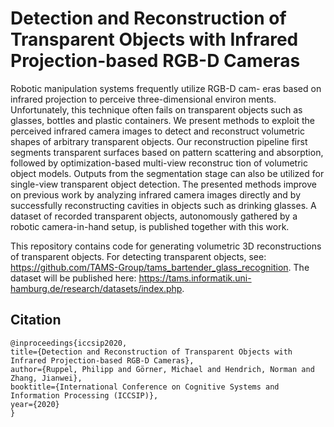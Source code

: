 # Detection and Reconstruction of Transparent Objects with Infrared Projection-based RGB-D Cameras

Robotic manipulation systems frequently utilize RGB-D cam-
eras based on infrared projection to perceive three-dimensional environ
ments. Unfortunately, this technique often fails on transparent objects
such as glasses, bottles and plastic containers. We present methods to
exploit the perceived infrared camera images to detect and reconstruct
volumetric shapes of arbitrary transparent objects. Our reconstruction
pipeline first segments transparent surfaces based on pattern scattering
and absorption, followed by optimization-based multi-view reconstruc
tion of volumetric object models. Outputs from the segmentation stage
can also be utilized for single-view transparent object detection. The
presented methods improve on previous work by analyzing infrared camera images directly and by successfully reconstructing cavities in objects
such as drinking glasses. 
A dataset of recorded transparent objects, autonomously gathered by a robotic camera-in-hand setup, is published
together with this work.

This repository contains code for generating volumetric 3D reconstructions of transparent objects. 
For detecting transparent objects, see: https://github.com/TAMS-Group/tams_bartender_glass_recognition.
The dataset will be published here: https://tams.informatik.uni-hamburg.de/research/datasets/index.php.

## Citation

```
@inproceedings{iccsip2020,
title={Detection and Reconstruction of Transparent Objects with Infrared Projection-based RGB-D Cameras},
author={Ruppel, Philipp and Görner, Michael and Hendrich, Norman and Zhang, Jianwei},
booktitle={International Conference on Cognitive Systems and Information Processing (ICCSIP)},
year={2020}
}
```
